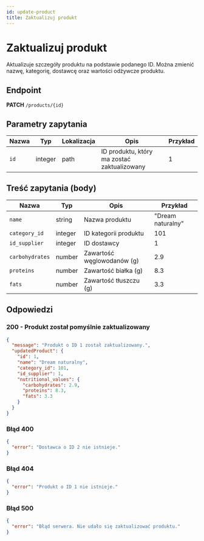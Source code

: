 ```yaml
---
id: update-product
title: Zaktualizuj produkt
---
```


# Zaktualizuj produkt

Aktualizuje szczegóły produktu na podstawie podanego ID. Można zmienić nazwę, kategorię, dostawcę oraz wartości odżywcze produktu.

## Endpoint

**PATCH** `/products/{id}`

## Parametry zapytania

| Nazwa   | Typ     | Lokalizacja | Opis                              | Przykład |
|---------|---------|-------------|------------------------------------|----------|
| `id`    | integer | path        | ID produktu, który ma zostać zaktualizowany | 1        |

## Treść zapytania (body)

| Nazwa           | Typ     | Opis                              | Przykład              |
|------------------|---------|-----------------------------------|-----------------------|
| `name`          | string  | Nazwa produktu                    | "Dream naturalny"     |
| `category_id`   | integer | ID kategorii produktu             | 101                   |
| `id_supplier`   | integer | ID dostawcy                       | 1                     |
| `carbohydrates` | number  | Zawartość węglowodanów (g)        | 2.9                   |
| `proteins`      | number  | Zawartość białka (g)              | 8.3                   |
| `fats`          | number  | Zawartość tłuszczu (g)            | 3.3                   |

## Odpowiedzi

### 200 - Produkt został pomyślnie zaktualizowany

```json
{
  "message": "Produkt o ID 1 został zaktualizowany.",
  "updatedProduct": {
    "id": 1,
    "name": "Dream naturalny",
    "category_id": 101,
    "id_supplier": 1,
    "nutritional_values": {
      "carbohydrates": 2.9,
      "proteins": 8.3,
      "fats": 3.3
    }
  }
}
```
### Błąd 400 

```json
{
  "error": "Dostawca o ID 2 nie istnieje."
}
```
### Błąd 404

```json
{
  "error": "Produkt o ID 1 nie istnieje."
}
```

### Błąd 500
```json
{
  "error": "Błąd serwera. Nie udało się zaktualizować produktu."
}
```